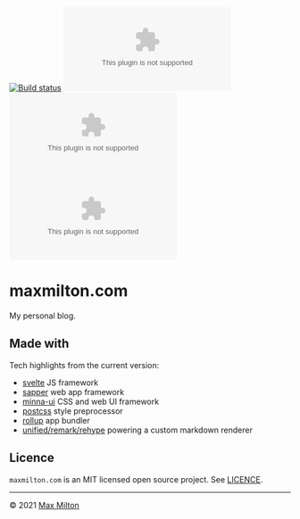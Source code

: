 [![Build status](https://img.shields.io/github/workflow/status/MaxMilton/maxmilton.com/ci)](https://github.com/MaxMilton/maxmilton.com/actions)
[![Coverage status](https://img.shields.io/codeclimate/coverage/MaxMilton/maxmilton.com)](https://codeclimate.com/github/MaxMilton/maxmilton.com)
[![package.json version](https://img.shields.io/github/package-json/v/maxmilton/maxmilton.com)](https://github.com/MaxMilton/maxmilton.com/blob/master/package.json)
[![Licence](https://img.shields.io/github/license/MaxMilton/maxmilton.com)](https://github.com/MaxMilton/maxmilton.com/blob/master/LICENCE)

# maxmilton.com

My personal blog.

## Made with

Tech highlights from the current version:

- [svelte](https://svelte.dev/) JS framework
- [sapper](https://sapper.svelte.dev/) web app framework
- [minna-ui](https://github.com/WeAreGenki/minna-ui) CSS and web UI framework
- [postcss](https://postcss.org/) style preprocessor
- [rollup](https://rollupjs.org/guide/en/) app bundler
- [unified/remark/rehype](https://unifiedjs.com) powering a custom markdown renderer

## Licence

`maxmilton.com` is an MIT licensed open source project. See [LICENCE](https://github.com/MaxMilton/maxmilton.com/blob/master/README.md).

---

© 2021 [Max Milton](https://maxmilton.com)
